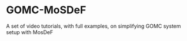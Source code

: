 # GOMC-MoSDeF
A set of video tutorials, with full examples, on simplifying GOMC system setup with MosDeF 
